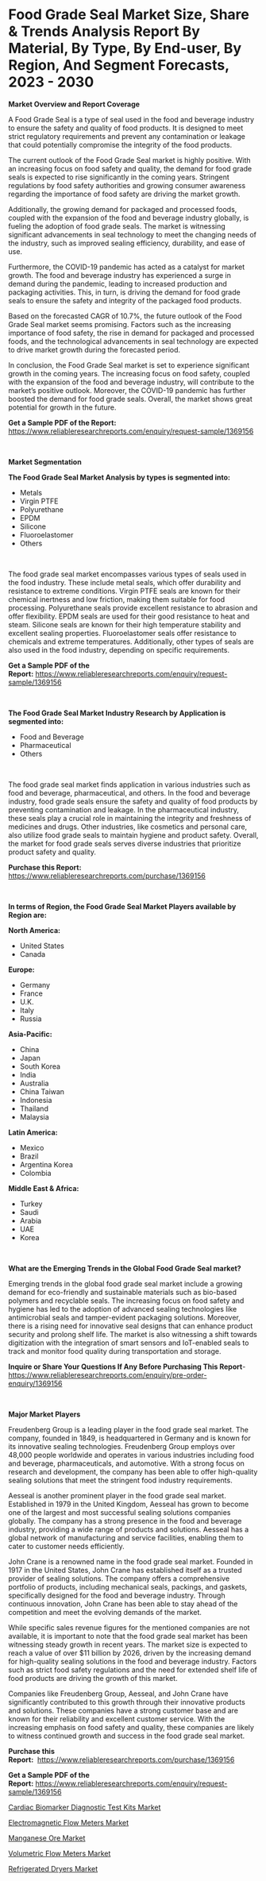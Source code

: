 <p><h1>Food Grade Seal Market Size, Share & Trends Analysis Report By Material, By Type, By End-user, By Region, And Segment Forecasts, 2023 - 2030</h1></p><p><strong>Market Overview and Report Coverage</strong></p>
<p><p>A Food Grade Seal is a type of seal used in the food and beverage industry to ensure the safety and quality of food products. It is designed to meet strict regulatory requirements and prevent any contamination or leakage that could potentially compromise the integrity of the food products.</p><p>The current outlook of the Food Grade Seal market is highly positive. With an increasing focus on food safety and quality, the demand for food grade seals is expected to rise significantly in the coming years. Stringent regulations by food safety authorities and growing consumer awareness regarding the importance of food safety are driving the market growth.</p><p>Additionally, the growing demand for packaged and processed foods, coupled with the expansion of the food and beverage industry globally, is fueling the adoption of food grade seals. The market is witnessing significant advancements in seal technology to meet the changing needs of the industry, such as improved sealing efficiency, durability, and ease of use.</p><p>Furthermore, the COVID-19 pandemic has acted as a catalyst for market growth. The food and beverage industry has experienced a surge in demand during the pandemic, leading to increased production and packaging activities. This, in turn, is driving the demand for food grade seals to ensure the safety and integrity of the packaged food products.</p><p>Based on the forecasted CAGR of 10.7%, the future outlook of the Food Grade Seal market seems promising. Factors such as the increasing importance of food safety, the rise in demand for packaged and processed foods, and the technological advancements in seal technology are expected to drive market growth during the forecasted period.</p><p>In conclusion, the Food Grade Seal market is set to experience significant growth in the coming years. The increasing focus on food safety, coupled with the expansion of the food and beverage industry, will contribute to the market’s positive outlook. Moreover, the COVID-19 pandemic has further boosted the demand for food grade seals. Overall, the market shows great potential for growth in the future.</p></p>
<p><strong>Get a Sample PDF of the Report:</strong> <a href="https://www.reliableresearchreports.com/enquiry/request-sample/1369156">https://www.reliableresearchreports.com/enquiry/request-sample/1369156</a></p>
<p>&nbsp;</p>
<p><strong>Market Segmentation</strong></p>
<p><strong>The Food Grade Seal Market Analysis by types is segmented into:</strong></p>
<p><ul><li>Metals</li><li>Virgin PTFE</li><li>Polyurethane</li><li>EPDM</li><li>Silicone</li><li>Fluoroelastomer</li><li>Others</li></ul></p>
<p>&nbsp;</p>
<p><p>The food grade seal market encompasses various types of seals used in the food industry. These include metal seals, which offer durability and resistance to extreme conditions. Virgin PTFE seals are known for their chemical inertness and low friction, making them suitable for food processing. Polyurethane seals provide excellent resistance to abrasion and offer flexibility. EPDM seals are used for their good resistance to heat and steam. Silicone seals are known for their high temperature stability and excellent sealing properties. Fluoroelastomer seals offer resistance to chemicals and extreme temperatures. Additionally, other types of seals are also used in the food industry, depending on specific requirements.</p></p>
<p><strong>Get a Sample PDF of the Report:</strong>&nbsp;<a href="https://www.reliableresearchreports.com/enquiry/request-sample/1369156">https://www.reliableresearchreports.com/enquiry/request-sample/1369156</a></p>
<p>&nbsp;</p>
<p><strong>The Food Grade Seal Market Industry Research by Application is segmented into:</strong></p>
<p><ul><li>Food and Beverage</li><li>Pharmaceutical</li><li>Others</li></ul></p>
<p>&nbsp;</p>
<p><p>The food grade seal market finds application in various industries such as food and beverage, pharmaceutical, and others. In the food and beverage industry, food grade seals ensure the safety and quality of food products by preventing contamination and leakage. In the pharmaceutical industry, these seals play a crucial role in maintaining the integrity and freshness of medicines and drugs. Other industries, like cosmetics and personal care, also utilize food grade seals to maintain hygiene and product safety. Overall, the market for food grade seals serves diverse industries that prioritize product safety and quality.</p></p>
<p><strong>Purchase this Report:</strong>&nbsp; <a href="https://www.reliableresearchreports.com/purchase/1369156">https://www.reliableresearchreports.com/purchase/1369156</a></p>
<p>&nbsp;</p>
<p><strong>In terms of Region, the Food Grade Seal Market Players available by Region are:</strong></p>
<p>
    <p> <strong> North America: </strong>
        <ul>
            <li>United States</li>
            <li>Canada</li>
        </ul>
        </p> 
    <p> <strong> Europe: </strong>
        <ul>
            <li>Germany</li>
            <li>France</li>
            <li>U.K.</li>
            <li>Italy</li>
            <li>Russia</li>
        </ul>
        </p> 
    <p> <strong> Asia-Pacific: </strong>
        <ul>
            <li>China</li>
            <li>Japan</li>
            <li>South Korea</li>
            <li>India</li>
            <li>Australia</li>
            <li>China Taiwan</li>
            <li>Indonesia</li>
            <li>Thailand</li>
            <li>Malaysia</li>
        </ul>
        </p> 
    <p> <strong> Latin America: </strong>
        <ul>
            <li>Mexico</li>
            <li>Brazil</li>
            <li>Argentina Korea</li>
            <li>Colombia</li>
        </ul>
        </p> 
    <p> <strong> Middle East & Africa: </strong>
        <ul>
            <li>Turkey</li>
            <li>Saudi</li>
            <li>Arabia</li>
            <li>UAE</li>
            <li>Korea</li>
        </ul>
    </p>
    </p>
<p>&nbsp;</p>
<p><strong>What are the Emerging Trends in the Global Food Grade Seal market?</strong></p>
<p><p>Emerging trends in the global food grade seal market include a growing demand for eco-friendly and sustainable materials such as bio-based polymers and recyclable seals. The increasing focus on food safety and hygiene has led to the adoption of advanced sealing technologies like antimicrobial seals and tamper-evident packaging solutions. Moreover, there is a rising need for innovative seal designs that can enhance product security and prolong shelf life. The market is also witnessing a shift towards digitization with the integration of smart sensors and IoT-enabled seals to track and monitor food quality during transportation and storage.</p></p>
<p><strong>Inquire or Share Your Questions If Any Before Purchasing This Report</strong>- <a href="https://www.reliableresearchreports.com/enquiry/pre-order-enquiry/1369156">https://www.reliableresearchreports.com/enquiry/pre-order-enquiry/1369156</a></p>
<p>&nbsp;</p>
<p><strong>Major Market Players</strong></p>
<p><p>Freudenberg Group is a leading player in the food grade seal market. The company, founded in 1849, is headquartered in Germany and is known for its innovative sealing technologies. Freudenberg Group employs over 48,000 people worldwide and operates in various industries including food and beverage, pharmaceuticals, and automotive. With a strong focus on research and development, the company has been able to offer high-quality sealing solutions that meet the stringent food industry requirements.</p><p>Aesseal is another prominent player in the food grade seal market. Established in 1979 in the United Kingdom, Aesseal has grown to become one of the largest and most successful sealing solutions companies globally. The company has a strong presence in the food and beverage industry, providing a wide range of products and solutions. Aesseal has a global network of manufacturing and service facilities, enabling them to cater to customer needs efficiently.</p><p>John Crane is a renowned name in the food grade seal market. Founded in 1917 in the United States, John Crane has established itself as a trusted provider of sealing solutions. The company offers a comprehensive portfolio of products, including mechanical seals, packings, and gaskets, specifically designed for the food and beverage industry. Through continuous innovation, John Crane has been able to stay ahead of the competition and meet the evolving demands of the market.</p><p>While specific sales revenue figures for the mentioned companies are not available, it is important to note that the food grade seal market has been witnessing steady growth in recent years. The market size is expected to reach a value of over $11 billion by 2026, driven by the increasing demand for high-quality sealing solutions in the food and beverage industry. Factors such as strict food safety regulations and the need for extended shelf life of food products are driving the growth of this market.</p><p>Companies like Freudenberg Group, Aesseal, and John Crane have significantly contributed to this growth through their innovative products and solutions. These companies have a strong customer base and are known for their reliability and excellent customer service. With the increasing emphasis on food safety and quality, these companies are likely to witness continued growth and success in the food grade seal market.</p></p>
<p><strong>Purchase this Report:</strong>&nbsp;&nbsp;<a href="https://www.reliableresearchreports.com/purchase/1369156">https://www.reliableresearchreports.com/purchase/1369156</a></p>
<p></p>
<p><strong>Get a Sample PDF of the Report:</strong>&nbsp;<a href="https://www.reliableresearchreports.com/enquiry/request-sample/1369156">https://www.reliableresearchreports.com/enquiry/request-sample/1369156</a></p>
<p><p><a href="https://medium.com/@lacyquitzon/cardiac-biomarker-diagnostic-test-kits-market-size-cagr-trends-2024-2030-d3de47e07733">Cardiac Biomarker Diagnostic Test Kits Market</a></p><p><a href="https://www.linkedin.com/pulse/electromagnetic-flow-meters-market-size-growth-forecast-njzsf/">Electromagnetic Flow Meters Market</a></p><p><a href="https://medium.com/@laneygibson1991/manganese-ore-market-size-growth-forecast-2023-2030-1345a2755d23">Manganese Ore Market</a></p><p><a href="https://www.linkedin.com/pulse/volumetric-flow-meters-market-research-report-unlocks-analysis-arspf/">Volumetric Flow Meters Market</a></p><p><a href="https://www.linkedin.com/pulse/refrigerated-dryers-market-size-share-amp-trends-analysis-ewtzf/">Refrigerated Dryers Market</a></p></p>